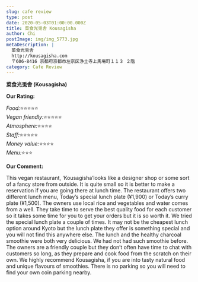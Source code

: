 ```yaml
---
slug: cafe review
type: post
date: 2020-05-03T01:00:00.000Z
title: 菜食光兎舎 Kousagisha
author: Chi
postImage: img/img_5773.jpg
metaDescription: |
  菜食光兎舎
  http://kousagisha.com
  〒606-8416 京都府京都市左京区浄土寺上馬場町１１３ ２階
category: Cafe Review
---
```

**菜食光兎舎 (Kousagisha)**

**Our Rating:**

*Food:*⭐️⭐️⭐️⭐️⭐️\
*Vegan friendly:*⭐️⭐️⭐️⭐️⭐️\
*Atmosphere:*⭐️⭐️⭐️⭐️\
*Staff:*⭐️⭐️⭐️⭐️⭐️\
*Money value:*⭐️⭐️⭐️⭐️\
*Menu:*⭐️⭐️⭐️

**Our Comment:**

This vegan restaurant, ‘Kousagisha’looks like a designer shop or some sort of a fancy store from outside. It is quite small so it is better to make a reservation if you are going there at lunch time. The restaurant offers two different lunch menu, Today’s special lunch plate (¥1,900) or Today’s curry plate (¥1,500). The owners use local rice and vegetables and water comes from a well. They take time to serve the best quality food for each customer so it takes some time for you to get your orders but it is so worth it. We tried the special lunch plate a couple of times. It may not be the cheapest lunch option around Kyoto but the lunch plate they offer is something special and you will not find this anywhere else. The lunch and the healthy charcoal smoothie were both very delicious. We had not had such smoothie before. The owners are a friendly couple but they don’t often have time to chat with customers so long, as they prepare and cook food from the scratch on their own. We highly recommend Kousagisha, if you are into tasty natural food and unique flavours of smoothies. There is no parking so you will need to find your own coin parking nearby.
